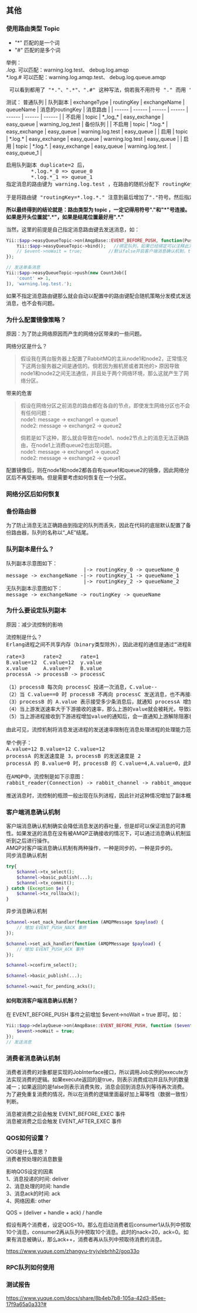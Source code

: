 ## 其他

### 使用路由类型 Topic
* "*" 匹配的是一个词
* "#" 匹配的是多个词

举例：  
*.log.* 可以匹配：warning.log.test、 debug.log.amqp  
*.log.# 可以匹配：warning.log.amqp.test、 debug.log.queue.amqp  

<pre>
 可以看到都用了 "*."、".*"、".#" 这种写法，倘若我不用符号 "." 而用 "_" 会如何？（没错，在底层队列副本的默认拼接符号就是 "_" ）
</pre>

测试： 普通队列
| 队列副本 | exchangeType | routingKey | exchangeName | queueName | 消息的routingKey | 消息路由 |
| ------ | ------ | ------ | ------ | ------ | ------ | ------ |
| 不启用 | topic | \*\_log\_\* | easy_exchange | easy_queue | warning_log_test | 备份队列 |
| 不启用 | topic | \*\.log\.\* | easy_exchange | easy_queue | warning.log.test | easy_queue |
| 启用 | topic | \*\.log\.\* | easy_exchange | easy_queue | warning.log.test | easy_queue |
| 启用 | topic | \*\.log\.\*\. | easy_exchange | easy_queue | warning.log.test. | easy_queue_1 |

<pre>
启用队列副本 duplicate=2 后，
        *.log.*_0 => queue_0
        *.log.*_1 => queue_1
指定消息的路由键为 warning.log.test ，在路由的随机分配下 routingKey=warning.log.test_0 。因为 test_0 被看做是一个单词，因此最终匹配到了easyQueue。这肯定不是希望看到的。

于是将路由键 "routingKey=*.log.*." 注意到最后增加了"."符号。然后指定消息路由键为 "warning.log.test." ，也增加了一个符号"."。最终随机策略下的"warning.log.test._1" 路由到了正确的队列easy_queue_1 。
</pre>
<b>所以最终得到的结论就是：路由类型为 topic ，一定记得用符号"."和"\*"号连接。如果是开头位置就".\*"，如果是结尾位置最好用".\*." </b>

当然，这里的前提是自己指定消息路由键去发送消息，如：
```php
Yii::$app->easyQueueTopic->on(AmqpBase::EVENT_BEFORE_PUSH, function(PushEvent $event) {
    Yii::$app->easyQueueTopic->bind();   //绑定队列，如果已经绑定可以注释此方法
    // $event->noWait = true;          //默认false开启客户端消息确认机制，true则关闭
});

// 发送单条消息
Yii::$app->easyQueueTopic->push(new CountJob([
    'count' => 1,
]), 'warning.log.test.');
```
如果不指定消息路由键那么就会自动以配置中的路由键配合随机策略分发模式发送消息，也不会有问题。

### 为什么配置镜像策略？
原因：为了防止网络原因而产生的网络分区带来的一些问题。 

网络分区是什么？  
> 假设我在两台服务器上配置了RabbitMQ的主从node1和node2，正常情况下这两台服务器之间是通信的。倘若因为搬机房或者其他的> 原因导致node1和node2之间无法通信，并且处于两个网络环境，那么这就产生了网络分区。  

带来的危害  
> 假设在网络分区之前消息的路由都在各自的节点，即使发生网络分区也不会有任何问题：  
> node1: message -> exchange1 -> queue1  
> node2: message -> exchange2 -> queue2  
>
> 倘若是如下这种，那么就会导致在node1、node2节点上的消息无法正确路由，在node1上消费queue2也出现问题。  
> node1: message -> exchange1 -> queue2  
> node2: message -> exchange2 -> queue1  

配置镜像后，则在node1和node2都各自有queue1和queue2的镜像，因此网络分区后不再受影响。但是需要考虑如何恢复在一个分区。  

### 网络分区后如何恢复


### 备份路由器
为了防止消息无法正确路由到指定的队列而丢失，因此在代码的底层默认配置了备份路由器，队列的名称以“_AE”结尾。

### 队列副本是什么？
<pre>
队列副本示意图如下：
                         |-> routingKey_0 -> queueName_0
message -> exchangeName -|-> routingKey_1 -> queueName_1
                         |-> routingKey_2 -> queueName_2
无队列副本示意图如下：
message -> exchangeName -> routingKey -> queueName
</pre>

### 为什么要设定队列副本
原因：减少流控制的影响
<pre>
流控制是什么？
Erlang进程之间不共享内存（binary类型除外），因此进程的通信是通过“进程邮箱”交换信息，Erlang对进程邮箱的大小没有限制。如果持续高速的往进程邮箱中投递消息，那么就会导致进程邮箱的内存溢出从而致使进程崩溃。为了防止这种情况发生，因此从2.8.0之后增加了流控制并且采用了信用证算法。如下三个进程：

rate=3      rate=2      rate=1
B.value=12  C.value=12  y.value
x.value     A.value=?   B.value
processA -> processB -> processC

（1）processB 每次向 processC 投递一次消息，C.value-- 
（2）当 C.value==0 时 processB 不再向 processC 发送消息，也不再接收 processA 的消息。
（3）processB 的 A.value 表示接受多少条消息后，就通知 processA 增加 B.value。如此就能持续发送消息。
（4）当上游发送速率大于下游接收的速率，那么上游的value就会被耗光，导致进程阻塞一直延续到最上游。
（5）当上游进程接收到下游进程增加value的通知后，会一直通知上游解除阻塞状态。

由此可见，流控机制将消息发送进程的发送速率限制在消息处理进程的处理能力范围之内。

举个例子：
A.value=12 B.value=12 C.value=12
processA 的发送速度是 3，processB 的发送速度是 2
processA 的 B.value=0 时，processB 的 C.value=4,A.value=0，此时 processA 不在接收和发送消息并且堵塞状态一直延续到它的最上游。而 processB 则继续向 processC 发送消息。

在AMQP中，流控制是如下示意图：
rabbit_reader(Connection) -> rabbit_channel -> rabbit_amqqueue_process -> rabbit_msg_store

推送消息时，流控制的瓶颈一般出现在队列进程，因此针对这种情况增加了副本概念。参考队列副本示意图可知，没有副本的情况下消息都是路由到一个队列，但是增加队列副本之后则路由到多个队列，因此多个队列进程在同时工作。
</pre>

### 客户端消息确认机制
客户端消息确认机制确实会降低消息发送的吞吐量，但是却可以保证消息的可靠性。如果发送的消息在没有被AMQP正确接收的情况下，可以通过消息确认机制监听到之后进行操作。  
AMQP对客户端消息确认机制有两种操作，一种是同步的，一种是异步的。  
同步消息确认机制  
```php
try{
    $channel->tx_select();
    $channel->basic_publish(...);
    $channel->tx_commit();
} catch (Exception $e) {
    $channel->tx_rollback();
}
```
异步消息确认机制  
```php
$channel->set_nack_handler(function (AMQPMessage $payload) {
    // 增加 EVENT_PUSH_NACK 事件
});

$channel->set_ack_handler(function (AMQPMessage $payload) {
    // 增加 EVENT_PUSH_ACK 事件
});

$channel->confirm_select();

$channel->basic_publish(...);

$channel->wait_for_pending_acks();
```

#### 如何取消客户端消息确认机制？
在 EVENT_BEFORE_PUSH 事件之前增加 $event->noWait = true 即可。如：
```php
Yii::$app->delayQueue->on(AmqpBase::EVENT_BEFORE_PUSH, function ($event) {
    $event->noWait = true;
});
// 发送消息
```


### 消费者消息确认机制
消费者消费的对象都是实现的JobInterface接口，所以调用Job实例的execute方法实现消费的逻辑。如果execute返回的是true，则表示消费成功并且队列的数量减一；如果返回的是false则表示消费失败，消息会回到消息队列等待再次消费。为了避免重复消费的情况，所以在消费的逻辑里面最好加上幂等性（数据一致性）判断。

消息被消费之前会触发 EVENT_BEFORE_EXEC 事件  
消息被消费之后会触发 EVENT_AFTER_EXEC 事件  

### QOS如何设置？ 
QOS是什么意思？  
消费者预处理的消息数量  

影响QOS设定的因素  
1、消息投递的时间: deliver  
2、消息处理的时间: handle  
3、消息ack的时间: ack  
4、网络因素: other  

QOS = (deliver + handle + ack) / handle  

假设有两个消费者，设定QOS=10。那么在启动消费者后consumer1从队列中预取10个消息，consumer2再从队列中预取10个消息。此时的nack=20，ack=0。如果有消息被确认，那么ack++，消费者再从队列中预取待消费的消息。

https://www.yuque.com/zhangyu-tryjv/ebrhh2/goq33o 

### RPC队列如何使用

### 测试报告
https://www.yuque.com/docs/share/8b4eb7b8-105a-42d3-85ee-17f9a65a0a33?#